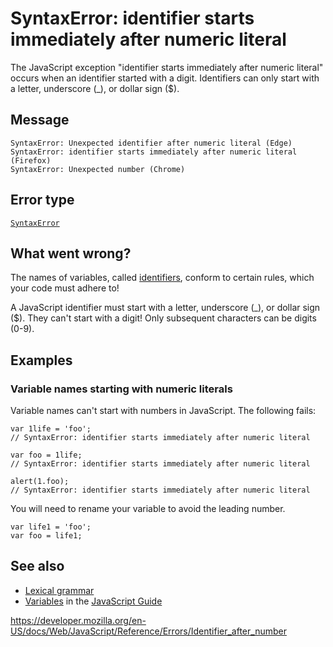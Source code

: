 # SyntaxError: identifier starts immediately after numeric literal

The JavaScript exception "identifier starts immediately after numeric literal" occurs when an identifier started with a digit. Identifiers can only start with a letter, underscore (\_), or dollar sign ($).

## Message

    SyntaxError: Unexpected identifier after numeric literal (Edge)
    SyntaxError: identifier starts immediately after numeric literal (Firefox)
    SyntaxError: Unexpected number (Chrome)

## Error type

[`SyntaxError`](../global_objects/syntaxerror)

## What went wrong?

The names of variables, called [identifiers](https://developer.mozilla.org/en-US/docs/Glossary/Identifier), conform to certain rules, which your code must adhere to!

A JavaScript identifier must start with a letter, underscore (\_), or dollar sign ($). They can't start with a digit! Only subsequent characters can be digits (0-9).

## Examples

### Variable names starting with numeric literals

Variable names can't start with numbers in JavaScript. The following fails:

    var 1life = 'foo';
    // SyntaxError: identifier starts immediately after numeric literal

    var foo = 1life;
    // SyntaxError: identifier starts immediately after numeric literal

    alert(1.foo);
    // SyntaxError: identifier starts immediately after numeric literal

You will need to rename your variable to avoid the leading number.

    var life1 = 'foo';
    var foo = life1;

## See also

- [Lexical grammar](../lexical_grammar)
- [Variables](https://developer.mozilla.org/en-US/docs/Web/JavaScript/Guide/Grammar_and_types#variables) in the [JavaScript Guide](https://developer.mozilla.org/en-US/docs/Web/JavaScript/Guide)

<a href="https://developer.mozilla.org/en-US/docs/Web/JavaScript/Reference/Errors/Identifier_after_number" class="_attribution-link">https://developer.mozilla.org/en-US/docs/Web/JavaScript/Reference/Errors/Identifier_after_number</a>
